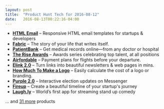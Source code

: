 ```yaml
---
layout: post
title:  "Product Hunt Tech for 2016-08-12"
date:   2016-08-13T00:22:16-04:00
---
```


* **[HTML Email](https://www.producthunt.com/tech/html-email?utm_campaign=producthunt-api&utm_medium=api&utm_source=Application%3A+Daily+Digest+RSS+%28ID%3A+3202%29)** – Responsive HTML email templates for startups & developers
* **[Fabric](https://www.producthunt.com/tech/fabric-4?utm_campaign=producthunt-api&utm_medium=api&utm_source=Application%3A+Daily+Digest+RSS+%28ID%3A+3202%29)** – The story of your life that writes itself.
* **[PatientBank](https://www.producthunt.com/tech/patientbank?utm_campaign=producthunt-api&utm_medium=api&utm_source=Application%3A+Daily+Digest+RSS+%28ID%3A+3202%29)** – Get medical records online—from any doctor or hospital
* **[The Rise Awards](https://www.producthunt.com/tech/the-rise-awards?utm_campaign=producthunt-api&utm_medium=api&utm_source=Application%3A+Daily+Digest+RSS+%28ID%3A+3202%29)** – Awards series celebrating top talent, at all positions
* **[Airfordable](https://www.producthunt.com/tech/airfordable?utm_campaign=producthunt-api&utm_medium=api&utm_source=Application%3A+Daily+Digest+RSS+%28ID%3A+3202%29)** – Payment plans for flights before your departure.
* **[Elink 2.0](https://www.producthunt.com/tech/elink-2-0?utm_campaign=producthunt-api&utm_medium=api&utm_source=Application%3A+Daily+Digest+RSS+%28ID%3A+3202%29)** – Turn links into beautiful newsletters & web pages in mins.
* **[How Much To Make a Logo](https://www.producthunt.com/tech/how-much-to-make-a-logo-2?utm_campaign=producthunt-api&utm_medium=api&utm_source=Application%3A+Daily+Digest+RSS+%28ID%3A+3202%29)** – Easily calculate the cost of a logo or branding.
* **[Purple 2.0](https://www.producthunt.com/tech/purple-2-0?utm_campaign=producthunt-api&utm_medium=api&utm_source=Application%3A+Daily+Digest+RSS+%28ID%3A+3202%29)** – Interactive election updates on Messenger
* **[Fireup](https://www.producthunt.com/tech/fireup?utm_campaign=producthunt-api&utm_medium=api&utm_source=Application%3A+Daily+Digest+RSS+%28ID%3A+3202%29)** – Create a beautiful timeline of your startup's journey
* **[Laugh.ly](https://www.producthunt.com/tech/laugh-ly-3?utm_campaign=producthunt-api&utm_medium=api&utm_source=Application%3A+Daily+Digest+RSS+%28ID%3A+3202%29)** – World’s first app for streaming stand up comedy

… and [31 more](https://www.producthunt.com/tech) products